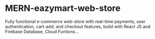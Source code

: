 # MERN-eazymart-web-store  

Fully functional e-commerce web-store with real-time payments, user authentication, cart-add, and checkout features, build with  React JS and Firebase Database, Cloud Funtions...
